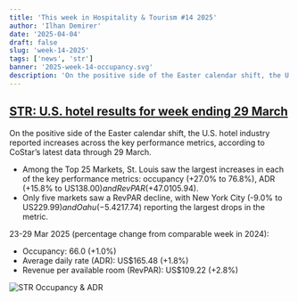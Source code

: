```yaml
---
title: 'This week in Hospitality & Tourism #14 2025'
author: 'Ilhan Demirer'
date: '2025-04-04'
draft: false
slug: 'week-14-2025'
tags: ['news', 'str']
banner: '2025-week-14-occupancy.svg'
description: 'On the positive side of the Easter calendar shift, the U.S. hotel industry reported increases across the key performance metrics, according to CoStar’s latest data through 29 March.'
---
```


## [STR: U.S. hotel results for week ending 29 March](https://str.com/press-release/us-hotel-results-week-ending-29-march)

On the positive side of the Easter calendar shift, the U.S. hotel industry reported increases across the key performance metrics, according to CoStar’s latest data through 29 March.

- Among the Top 25 Markets, St. Louis saw the largest increases in each of the key performance metrics: occupancy (+27.0% to 76.8%), ADR (+15.8% to US$138.00) and RevPAR (+47.0% to US$105.94).
- Only five markets saw a RevPAR decline, with New York City (-9.0% to US$229.99) and Oahu (-5.4% to US$217.74) reporting the largest drops in the metric.

23-29 Mar 2025 (percentage change from comparable week in 2024):

- Occupancy: 66.0 (+1.0%)
- Average daily rate (ADR): US$165.48 (+1.8%)
- Revenue per available room (RevPAR): US$109.22 (+2.8%)

![STR Occupancy & ADR](/images/blogimages/2025-week-14-occupancy.svg)
